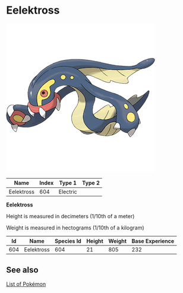 # Eelektross


![Eelektross](images/604.png)

| **Name** | **Index** | **Type 1** | **Type 2** |
|----|----|----|----|
| Eelektross | 604 | Electric  |  |

**Eelektross** 


Height is measured in decimeters (1/10th of a meter)

Weight is measured in hectograms (1/10th of a kilogram)

| **Id** | **Name** | **Species Id** | **Height** | **Weight** | **Base Experience** |
|--------|----------|----------------|------------|------------|---------------------|
| 604 | Eelektross | 604 | 21 | 805 | 232 |


## See also

[List of Pokémon](../pokemon.md)
